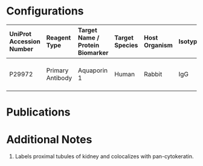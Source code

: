 # Configurations

| UniProt Accession Number   | Reagent Type     | Target Name / Protein Biomarker   | Target Species   | Host Organism   | Isotype   | Clonality   | Vendor   | Catalog Number   | Conjugate   | RRID       | Availability   | Method                 | Tissue Preservation   | Target Tissue   | Tissue State   | Detergent         | Antigen Retrieval Conditions   | Dye Inactivation Conditions   | Recommend   | Agree               | Disagree   | Contributor         | Notes       |
|:---------------------------|:-----------------|:----------------------------------|:-----------------|:----------------|:----------|:------------|:---------|:-----------------|:------------|:-----------|:---------------|:-----------------------|:----------------------|:----------------|:---------------|:------------------|:-------------------------------|:------------------------------|:------------|:--------------------|:-----------|:--------------------|:------------|
| P29972                     | Primary Antibody | Aquaporin 1                       | Human            | Rabbit          | IgG       | EPR11588(B) | Abcam    | ab225225         | AF647       | AB_2810992 | Stock          | Multiplexed 2D Imaging | 4% PFA Fixed Frozen   | Kidney          | NA             | 0.3% Triton-X-100 | NA                             | NA                            | Yes         | 0000-0002-2950-2683 | NA         | 0000-0002-2950-2683 | [1](#notes) |

# Publications



# Additional Notes

<a name="notes"></a>
1. Labels proximal tubules of kidney and colocalizes with pan-cytokeratin.
